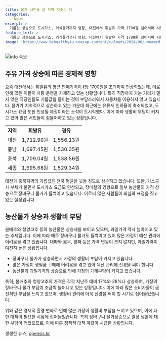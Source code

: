 ```yaml
---
title: 물가 서민들 삶 팍팍 치솟는 더
categories:
  - News
excerpt: >
  기름값 상승으로 도시가스, 외식물가까지 영향, 대전에서 휘발유 가격 1700원 넘어서며 시민들 부담, 기름값 상승에 대한 회사 출퇴근 어려움과 정부 유류세 정책에 대한 우려, 주요 농산물의 가격 상승과 물가 동향, 지역별 유류가격과 도시가스 요금 상승, 대전지역의 실제 상황과 시민들의 불편함, 가정에서의 소비자 관점에서의 물가 상승에 대한 불편감 및 대응 전략에 대한 이야기.
feature_text: >
  기름값 상승으로 도시가스, 외식물가까지 영향, 대전에서 휘발유 가격 1700원 넘어서며 시민들 부담, 기름값 상승에 대한 회사 출퇴근 어려움과 정부 유류세 정책에 대한 우려, 주요 농산물의 가격 상승과 물가 동향, 지역별 유류가격과 도시가스 요금 상승, 대전지역의 실제 상황과 시민들의 불편함, 가정에서의 소비자 관점에서의 물가 상승에 대한 불편감 및 대응 전략에 대한 이야기.
image: 'https://www.behealthy4u.com/wp-content/uploads/2024/06/unnamed-file.png'
---
```


<p><img src="https://www.behealthy4u.com/wp-content/uploads/2024/06/unnamed-file.png" alt="info 속보" /></p>

<h2 data-ke-size="size26">주유 가격 상승에 따른 경제적 영향</h2>

<p data-ke-size="size16">요즘 대전에서는 휘발유의 평균 판매가격이 ℓ당 1700원을 초과하여 인상되었는데, 이로 인해 많은 이들이 차량 운행을 자제하고 있는 상황입니다. 특히 직장까지 가는 거리가 멀지 않은 직장인들도 기름값을 들이는 것이 부담스러워서 자동차를 이용하지 않고 있습니다. 물가가 지속적으로 상슨하고 있는 가운데 최근에는 유류세 인하율이 축소되었고, 도시가스 요금 또한 인상될 예정이라는 소식이 도시락했다. 이에 따라 생활비 부담이 커지고 있어 많은 서민들이 힘들어하고 있는 상황입니다.</p>

<table>
    <tr>
        <td style="text-align: center; height: 17px;"><b>지역</b></td>
        <td style="text-align: center; height: 17px;"><b>휘발유</b></td>
        <td style="text-align: center; height: 17px;"><b>경유</b></td>
    </tr>
    <tr>
        <td style="text-align: center; height: 17px;">대전</td>
        <td style="text-align: center; height: 17px;">1,712.90원</td>
        <td style="text-align: center; height: 17px;">1,556.13원</td>
    </tr>
    <tr>
        <td style="text-align: center; height: 17px;">충남</td>
        <td style="text-align: center; height: 17px;">1,697.45원</td>
        <td style="text-align: center; height: 17px;">1,530.35원</td>
    </tr>
    <tr>
        <td style="text-align: center; height: 17px;">충북</td>
        <td style="text-align: center; height: 17px;">1,709.04원</td>
        <td style="text-align: center; height: 17px;">1,538.56원</td>
    </tr>
    <tr>
        <td style="text-align: center; height: 17px;">세종</td>
        <td style="text-align: center; height: 17px;">1,695.68원</td>
        <td style="text-align: center; height: 17px;">1,529.34원</td>
    </tr>
</table>

<p data-ke-size="size16">대전과 충북지역의 기름값은 전국 평균을 웃돌 정도로 상슨하고 있습니다. 또한, 가스공사 부채가 불면서 도시가스 요금도 인상되고, 장마철의 영향으로 일부 농산물의 가격 상승으로 장바구니 물가가 들썩이고 있습니다. 이로써 많은 사람들이 회심의 표정을 짓고 있는 실정입니다.</p>

<h2 data-ke-size="size26">농산물가 상승과 생활비 부담</h2>

<p data-ke-size="size26">봄배추와 청양고추 등의 농산물은 상승세를 보이고 있으며, 과일가격 역시 높아지고 있는 추세입니다. 이에 따라 매주 장바구니 물가도 들썩이고 있어 많은 가정이 예산 관리에 어려움을 겪고 있습니다. 대파와 봄무, 양파 등은 가격 변동이 크지 않지만, 과일가격이 여전히 높은 상황입니다.</p>

<ul>
    <li>장바구니 물가가 상승하면서 가정의 생활비 부담이 커지고 있습니다.</li>
    <li>많은 가정이 생필품 구매에 어려움을 겪고 있어 예산 관리에 신경을 써야 합니다.</li>
    <li>농산물과 과일가격의 상승으로 인해 가정의 가계부담이 커지고 있습니다.</li>
</ul>

<p data-ke-size="size16">특히, 봄배추와 청양고추의 가격은 각각 지난주 대비 17%와 28%나 상승하여, 가정의 장바구니 물가 부담이 조금씩 늘어나고 있는 상황입니다. 이에 따라 많은 소비자들이 금전적인 부담을 느끼고 있으며, 생활비 관리에 더욱 신경을 써야 할 시기로 접어들었습니다.</p>

<p data-ke-size="size16">위와 같은 경제적 환경 변화로 인해 많은 가정이 생활비 부담을 느끼고 있으며, 이에 대한 대책이 필요한 시점에 접어들었습니다. 특히 장바구니 물가상승으로 일상 생활에 대한 부담이 커졌으므로, 이에 따른 정책적 대책 마련이 시급한 상황입니다.</p>
생생한 뉴스, <a href="https://opensis.kr" rel="dofollow">opensis.kr</a>


